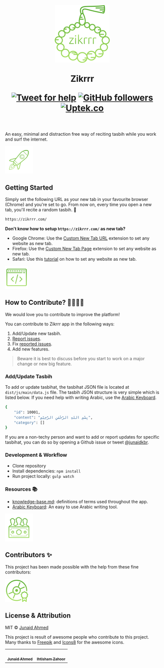 <h1 align="center">
    <img width="180" src="./static/images/zikrrr-logo.png" alt="Zikrrr – A random dhikr/tasbih for newly opened tabs by Junaid Ahmed">
    <br>

Zikrrr

[![Tweet for help](https://img.shields.io/twitter/follow/junaidkbr.svg?style=social&label=Tweet%20@junaidkbr)](https://twitter.com/junaidkbr/) [![GitHub followers](https://img.shields.io/github/followers/junaidkbr.svg?style=social&label=Follow)](https://github.com/junaidkbr?tab=followers) [![Uptek.co](https://img.shields.io/badge/Supported%20by-Uptek.co%20Web%20Solutions%20Agency%20%E2%86%92-blue)](https://Uptek.co "This open source project is supported by Uptek.co")
</h1>

<br>

An easy, minimal and distraction free way of reciting tasbih while you work and surf the internet.

[![Start](./static/images/zikrrr-getting-started.png)](/)
## Getting Started
Simply set the following URL as your new tab in your favourite browser (Chrome) and you're set to go. From now on, every time you open a new tab, you'll recite a random tasbih. 👐

```sh
https://zikrrr.com/
```

**Don't know how to setup `https://zikrrr.com/` as new tab?**
- Google Chrome: Use the [Custom New Tab URL](https://chrome.google.com/webstore/detail/custom-new-tab-url/mmjbdbjnoablegbkcklggeknkfcjkjia) extension to set any website as new tab.
- Firefox: Use the [Custom New Tab Page](https://addons.mozilla.org/en-US/firefox/addon/custom-new-tab-page/) extension to set any website as new tab.
- Safari: Use this [tutorial](https://www.howtogeek.com/284582/how-to-open-a-new-tab-to-a-specific-webpage-in-your-browser/) on how to set any website as new tab.

[![Contribute](./static/images/zikrrr-contributions.png)](/)
## How to Contribute? 👨‍💻👩‍💻

We would love you to contribute to improve the platform!

You can contribute to Zikrrr app in the following ways:
1. Add/Update new tasbih.
2. [Report issues](https://github.com/junaidkbr/zikrrr/issues/new).
3. Fix [reported issues](https://github.com/junaidkbr/zikrrr/issues).
4. Add new features.

> Beware it is best to discuss before you start to work on a major change or new big feature.

### Add/Update Tasbih
To add or update tasbihat, the tasbihat JSON file is located at `dist/js/main/data.js` file. The tasbih JSON structure is very simple which is listed below. If you need help with writing Arabic, use the [Arabic Keyboard](http://www.arabic-keyboard.org/).

```sh
{
    "id": 10001,
    "content": "بِسْمِ اللهِ الرَّحْمٰنِ الرَّحِيْمِ",
    "category": []
}
```

If you are a non-techy person and want to add or report updates for specific tasbihat, you can do so by opening a Github issue or tweet [@junaidkbr](https://twitter.com/junaidkbr).

### Development & Workflow
- Clone repository
- Install dependencies: `npm install`
- Run project locally: `gulp watch`

### Resources 📚
-  [knowledge-base.md](https://github.com/junaidkbr/zikrrr/blob/master/knowledge-base.md): definitions of terms used throughout the app.
-  [Arabic Keyboard](http://www.arabic-keyboard.org/): An easy to use Arabic writing tool.

[![Contributors](./static/images/zikrrr-community-grants.png)](/)
## Contributors ✨
This project has been made possible with the help from these fine contributors:



[![Attribution](./static/images/zikrrr-licenses.png)](/)
## License & Attribution
MIT © [Junaid Ahmed](https://junaidahmed.com)

This project is result of awesome people who contribute to this project. Many thanks to <a href="https://www.flaticon.com/authors/freepik" title="Freepik">Freepik</a> and <a target="_blank" href="https://icons8.com">Icons8</a> for the awesome icons.

<!-- CONTRIBUTORS-LIST:START -->
<!-- prettier-ignore-start -->
<!-- markdownlint-disable -->
<table>
  <tr>
    <td align="center"><a href="https://github.com/junaidkbr"><img src="https://avatars.githubusercontent.com/u/12216819?v=3" width="100px;" alt=""/><br /><sub><b>Junaid Ahmed</b></sub></a></td>
    <td align="center"><a href="https://github.com/ihtishamzahoor"><img src="https://avatars.githubusercontent.com/u/19364485?v=3" width="100px;" alt=""/><br /><sub><b>Ihtisham Zahoor</b></sub></a></td>
  </tr>
</table>
<!-- markdownlint-enable -->
<!-- prettier-ignore-end -->
<!-- CONTRIBUTORS-LIST:END -->